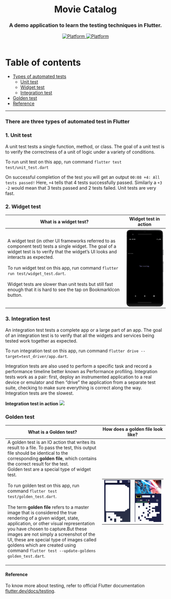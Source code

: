 <h1><div align="center">Movie Catalog</div></h1>
<h3><div align="center">A demo application to learn the testing techniques in Flutter.</div></h3>
<div align="center">  
   <a href="https://flutter.dev">  
    <img src="https://img.shields.io/badge/Platform-Flutter-yellow.svg"  
      alt="Platform" />  
  </a>  
  <a href="https://codemagic.io/apps/5e880067bccbec142240bff2/5e880067bccbec142240bff1/latest_build">  
   <img src="https://api.codemagic.io/apps/5e880067bccbec142240bff2/5e880067bccbec142240bff1/status_badge.svg" alt="Platform" />  
  </a>
</div>
<br> 

# Table of contents  

 * [Types of automated tests](#There-are-three-types-of-automated-test-in-Flutter) 
   * [Unit test](#1-unit-test)  
   * [Widget test](#2-widget-test)  
   * [Integration test](#3-integration-test)
 * [Golden test](#golden-test)
 * [Reference](#reference)

---

### There are three types of automated test in Flutter

### 1. Unit test
A unit test tests a single function, method, or class. The goal of a unit test is to verify the correctness of a unit of logic under a variety of conditions.

To run unit test on this app, run command `flutter test test/unit_test.dart`

On successful completion of the test you will get an output `00:08 +4: All tests passed!`
Here, `+4` tells that 4 tests successfully passed.
Similarly a `+3 -2` would mean that 3 tests passed and 2 tests failed.
Unit tests are very fast.

### 2. Widget test
| What is a widget test? | Widget test in action |
|------------------------|-----------------------|
|A widget test (in other UI frameworks referred to as component test) tests a single widget. The goal of a widget test is to verify that the widget’s UI looks and interacts as expected. <br> <br> To run widget test on this app, run command `flutter run test/widget_test.dart`. <br><br> Widget tests are slower than unit tests but still fast enough that it is hard to see the tap on BookmarkIcon button.| <img src="https://github.com/aadarsh-patel/movie_catalog/blob/master/gifs/widget_test.gif?raw=true" align = "right" width = "400px"> |

### 3. Integration test
An integration test tests a complete app or a large part of an app. The goal of an integration test is to verify that all the widgets and services being tested work together as expected.

To run integration test on this app, run command `flutter drive --target=test_driver/app.dart`.

Integration tests are also used to perform a specific task and record a performance timeline better known as Performance profiling.
Integration tests work as a pair: first, deploy an instrumented application to a real device or emulator and then “drive” the application from a separate test suite, checking to make sure everything is correct along the way.
Integration tests are the slowest.

**Integration test in action**
<img src="https://github.com/aadarsh-patel/movie_catalog/blob/master/gifs/integration_test.gif?raw=true">

### Golden test

| What is a Golden test? | How does a golden file look like? |
|------------------------|-------------|
|A golden test is an IO action that writes its result to a file. To pass the test, this output file should be identical to the corresponding **golden file**, which contains the correct result for the test.<br>Golden test are a special type of widget test.<br> <br>To run golden test on this app, run command `flutter test test/golden_test.dart`.<br><br>The term **golden file** refers to a master image that is considered the true rendering of a given widget, state, application, or other visual representation you have chosen to capture.But these images are not simply a screenshot of the UI, these are special type of images called goldens which are created using command `flutter test --update-goldens golden_test.dart`.<br><br>|<table><tr><td><img src="https://github.com/aadarsh-patel/movie_catalog/blob/master/test/goldens/home.png?raw=true" width = "1300px"></td><td><img src="https://github.com/aadarsh-patel/movie_catalog/blob/master/test/goldens/details.png?raw=true" width = "1300px"></td></tr></table>|


#### Reference

To know more about testing, refer to official Flutter documentation [flutter.dev/docs/testing](https://flutter.dev/docs/testing).

